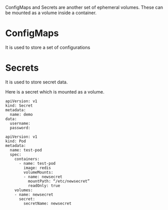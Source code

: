 ConfigMaps and Secrets are another set of ephemeral volumes. These can be mounted as a volume inside a container. 

# ConfigMaps #

It is used to store a set of configurations 



# Secrets #

It is used to store secret data.

Here is a secret which is mounted as a volume.
```
apiVersion: v1
kind: Secret
metadata: 
  name: demo
data:
  username: 
  password:
```
```
apiVersion: v1
kind: Pod
metadata:
  name: test-pod
  spec:
    containers:
      - name: test-pod
        image: redis
        volumeMounts:
        - name: newsecret
          mountPath: “/etc/newsecret”
          readOnly: true
    volumes:
    - name: newsecret
      secret:
        secretName: newsecret
```
